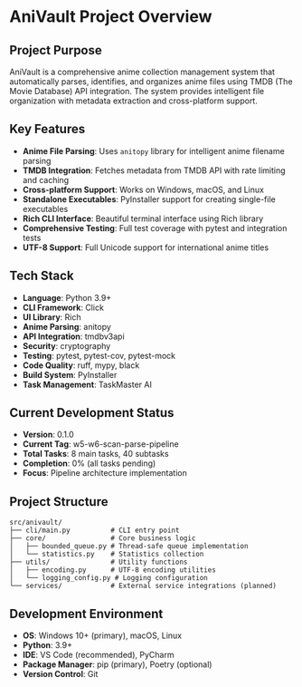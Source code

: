 # AniVault Project Overview

## Project Purpose
AniVault is a comprehensive anime collection management system that automatically parses, identifies, and organizes anime files using TMDB (The Movie Database) API integration. The system provides intelligent file organization with metadata extraction and cross-platform support.

## Key Features
- **Anime File Parsing**: Uses `anitopy` library for intelligent anime filename parsing
- **TMDB Integration**: Fetches metadata from TMDB API with rate limiting and caching
- **Cross-platform Support**: Works on Windows, macOS, and Linux
- **Standalone Executables**: PyInstaller support for creating single-file executables
- **Rich CLI Interface**: Beautiful terminal interface using Rich library
- **Comprehensive Testing**: Full test coverage with pytest and integration tests
- **UTF-8 Support**: Full Unicode support for international anime titles

## Tech Stack
- **Language**: Python 3.9+
- **CLI Framework**: Click
- **UI Library**: Rich
- **Anime Parsing**: anitopy
- **API Integration**: tmdbv3api
- **Security**: cryptography
- **Testing**: pytest, pytest-cov, pytest-mock
- **Code Quality**: ruff, mypy, black
- **Build System**: PyInstaller
- **Task Management**: TaskMaster AI

## Current Development Status
- **Version**: 0.1.0
- **Current Tag**: w5-w6-scan-parse-pipeline
- **Total Tasks**: 8 main tasks, 40 subtasks
- **Completion**: 0% (all tasks pending)
- **Focus**: Pipeline architecture implementation

## Project Structure
```
src/anivault/
├── cli/main.py          # CLI entry point
├── core/                # Core business logic
│   ├── bounded_queue.py # Thread-safe queue implementation
│   └── statistics.py    # Statistics collection
├── utils/               # Utility functions
│   ├── encoding.py      # UTF-8 encoding utilities
│   └── logging_config.py # Logging configuration
└── services/            # External service integrations (planned)
```

## Development Environment
- **OS**: Windows 10+ (primary), macOS, Linux
- **Python**: 3.9+
- **IDE**: VS Code (recommended), PyCharm
- **Package Manager**: pip (primary), Poetry (optional)
- **Version Control**: Git

